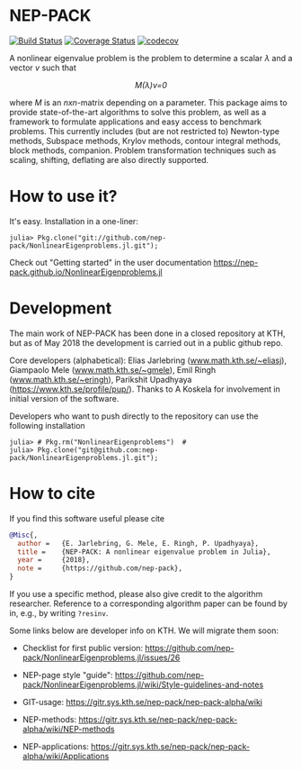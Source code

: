 # NEP-PACK

[![Build Status](https://img.shields.io/travis/nep-pack/NonlinearEigenproblems.jl.svg)](https://travis-ci.org/nep-pack/NonlinearEigenproblems.jl)
[![Coverage Status](https://img.shields.io/coveralls/github/nep-pack/NonlinearEigenproblems.jl.svg?label=coveralls)](https://coveralls.io/github/nep-pack/NonlinearEigenproblems.jl?branch=master)
[![codecov](https://img.shields.io/codecov/c/github/nep-pack/NonlinearEigenproblems.jl.svg?label=codecov)](https://codecov.io/gh/nep-pack/NonlinearEigenproblems.jl)

A nonlinear eigenvalue problem is the problem to determine a scalar *λ* and a vector *v* such that
*<p align="center">M(λ)v=0</p>*
where *M* is an *nxn*-matrix depending on a parameter. This package aims to provide state-of-the-art algorithms to solve this problem, as well as a framework to formulate applications and easy access to benchmark problems. This currently includes (but are not restricted to) Newton-type methods, Subspace methods, Krylov methods, contour integral methods, block methods, companion. Problem transformation techniques such as scaling, shifting, deflating are also directly supported.  

# How to use it?

It's easy. Installation in a one-liner:
```
julia> Pkg.clone("git://github.com/nep-pack/NonlinearEigenproblems.jl.git");
```
Check out "Getting started" in the user documentation
https://nep-pack.github.io/NonlinearEigenproblems.jl

# Development

The main work of NEP-PACK has been done in a closed repository at KTH, but as of May 2018 the development is carried out in a public github repo.

Core developers (alphabetical): Elias Jarlebring (www.math.kth.se/~eliasj), Giampaolo Mele (www.math.kth.se/~gmele), Emil Ringh (www.math.kth.se/~eringh), Parikshit Upadhyaya (https://www.kth.se/profile/pup/). Thanks to A Koskela for involvement in initial version of the software.

Developers who want to push directly to the repository can use the following installation
```
julia> # Pkg.rm("NonlinearEigenproblems")  #
julia> Pkg.clone("git@github.com:nep-pack/NonlinearEigenproblems.jl.git");
```

# How to cite

If you find this software useful please cite

```bibtex
@Misc{,
  author = 	 {E. Jarlebring, G. Mele, E. Ringh, P. Upadhyaya},
  title = 	 {NEP-PACK: A nonlinear eigenvalue problem in Julia},
  year = 	 {2018},
  note = 	 {https://github.com/nep-pack},
}
```
If you use a specific method, please also give credit to the algorithm researcher.
Reference to a corresponding algorithm paper can be found by in, e.g., by writing `?resinv`.

Some links below are developer info on KTH. We will migrate them soon:


* Checklist for first public version: https://github.com/nep-pack/NonlinearEigenproblems.jl/issues/26

* NEP-page style "guide": https://github.com/nep-pack/NonlinearEigenproblems.jl/wiki/Style-guidelines-and-notes

* GIT-usage: https://gitr.sys.kth.se/nep-pack/nep-pack-alpha/wiki

* NEP-methods: https://gitr.sys.kth.se/nep-pack/nep-pack-alpha/wiki/NEP-methods

* NEP-applications: https://gitr.sys.kth.se/nep-pack/nep-pack-alpha/wiki/Applications
